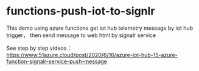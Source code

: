 # functions-push-iot-to-signlr

This demo using azure functions get iot hub telemetry message by iot hub trigger， then send message to web html by signalr service


See step by step videos：https://www.51azure.cloud/post/2020/6/16/azure-iot-hub-15-azure-function-signalr-service-push-message
